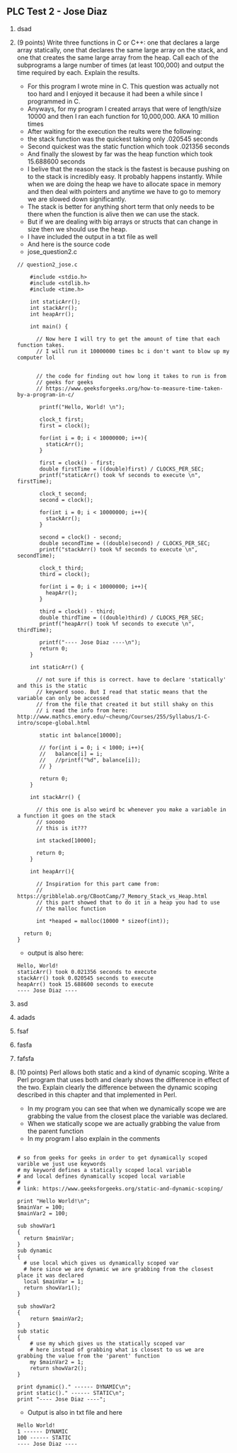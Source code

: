 ## PLC Test 2 - Jose Diaz


1. dsad
2. (9 points) Write three functions in C or C++: one that declares a large array statically, one that declares the same large array on the stack, and one that creates the same large array from the heap. Call each of the subprograms a large number of times (at least 100,000) and output the time  required by each. Explain the results.
	
	- For this program I wrote mine in C. This question was actually not too hard and I enjoyed it because it had been a while since I programmed in C. 
	- Anyways, for my program I created arrays that were of length/size 10000 and then I ran each function for 10,000,000. AKA 10 million times
	- After waiting for the execution the reults were the following:
	- the stack function was the quickest taking only .020545 seconds
	- Second quickest was the static function which took .021356 seconds
	- And finally the slowest by far was the heap function which took 15.688600 seconds
	- I belive that the reason the stack is the fastest is because pushing on to the stack is incredibly easy. It probably happens instantly. While when we are doing the heap we have to allocate space in memory and then deal with pointers and anytime we have to go to memory we are slowed down significantly.
	- The stack is better for anything short term that only needs to be there when the function is alive then we can use the stack.
	- But if we are dealing with big arrays or structs that can change in size then we should use the heap.
	- I have included the output in a txt file as well
	- And here is the source code
	- jose_question2.c
	
	```
	// question2_jose.c
		
		#include <stdio.h>
		#include <stdlib.h>
		#include <time.h>
		
		int staticArr();
		int stackArr();
		int heapArr();
		
		int main() {
		
		  // Now here I will try to get the amount of time that each function takes.
		  // I will run it 10000000 times bc i don't want to blow up my computer lol
		
		
		  // the code for finding out how long it takes to run is from
		  // geeks for geeks
		  // https://www.geeksforgeeks.org/how-to-measure-time-taken-by-a-program-in-c/
		
		   printf("Hello, World! \n");
		
		   clock_t first;
		   first = clock();
		
		   for(int i = 0; i < 10000000; i++){
		     staticArr();
		   }
		
		   first = clock() - first;
		   double firstTime = ((double)first) / CLOCKS_PER_SEC;
		   printf("staticArr() took %f seconds to execute \n", firstTime);
		
		   clock_t second;
		   second = clock();
		
		   for(int i = 0; i < 10000000; i++){
		     stackArr();
		   }
		
		   second = clock() - second;
		   double secondTime = ((double)second) / CLOCKS_PER_SEC;
		   printf("stackArr() took %f seconds to execute \n", secondTime);
		
		   clock_t third;
		   third = clock();
		
		   for(int i = 0; i < 10000000; i++){
		     heapArr();
		   }
		
		   third = clock() - third;
		   double thirdTime = ((double)third) / CLOCKS_PER_SEC;
		   printf("heapArr() took %f seconds to execute \n", thirdTime);
		
		   printf("---- Jose Diaz ----\n");
		   return 0;
		}
		
		int staticArr() {
		
		  // not sure if this is correct. have to declare 'statically' and this is the static
		  // keyword sooo. But I read that static means that the variable can only be accessed
		  // from the file that created it but still shaky on this
		  // i read the info from here: http://www.mathcs.emory.edu/~cheung/Courses/255/Syllabus/1-C-intro/scope-global.html
		
		   static int balance[10000];
		
		   // for(int i = 0; i < 1000; i++){
		   //   balance[i] = i;
		   //   //printf("%d", balance[i]);
		   // }
		
		   return 0;
		}
		
		int stackArr() {
		
		  // this one is also weird bc whenever you make a variable in a function it goes on the stack
		  // sooooo
		  // this is it???
		
		  int stacked[10000];
		
		  return 0;
		}
		
		int heapArr(){
		
		  // Inspiration for this part came from:
		  // https://gribblelab.org/CBootCamp/7_Memory_Stack_vs_Heap.html
		  // this part showed that to do it in a heap you had to use
		  // the malloc function
		
		  int *heaped = malloc(10000 * sizeof(int));
	
	  return 0;
	}

	```
	
	- output is also here:
	
	```
	Hello, World! 
	staticArr() took 0.021356 seconds to execute 
	stackArr() took 0.020545 seconds to execute 
	heapArr() took 15.688600 seconds to execute 
	---- Jose Diaz ----

	```
3. asd
4. adads
5. fsaf
6. fasfa
7. fafsfa
8. (10 points) Perl allows both static and a kind of dynamic scoping. Write a Perl program that uses both and clearly shows the difference in effect of the two. Explain clearly the difference between the dynamic scoping described in this chapter and that implemented in Perl.

	- In my program you can see that when we dynamically scope we are grabbing the value from the closest place the variable was declared.
	- When we statically scope we are actually grabbing the value from the parent function
	- In my program I also explain in the comments
	
	```
	
	# so from geeks for geeks in order to get dynamically scoped varible we just use keywords
	# my keyword defines a statically scoped local variable
	# and local defines dynamically scoped local variable
	#
	# link: https://www.geeksforgeeks.org/static-and-dynamic-scoping/
	
	print "Hello World!\n";
	$mainVar = 100;
	$mainVar2 = 100;
	
	sub showVar1
	{
	  return $mainVar;
	}
	sub dynamic
	{
	  # use local which gives us dynamically scoped var
	  # here since we are dynamic we are grabbing from the closest place it was declared
	  local $mainVar = 1;
	  return showVar1();
	}
	
	sub showVar2
	{
	    return $mainVar2;
	}
	sub static
	{
	    # use my which gives us the statically scoped var
	    # here instead of grabbing what is closest to us we are grabbing the value from the 'parent' function
	    my $mainVar2 = 1;
	    return showVar2();
	}
	
	print dynamic()." ------ DYNAMIC\n";
	print static()." ------ STATIC\n";
	print "---- Jose Diaz ----";

	```
	
	- Output is also in txt file and here
	
	```
	Hello World!
	1 ------ DYNAMIC
	100 ------ STATIC
	---- Jose Diaz ----

	```
